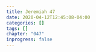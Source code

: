 ```yaml
---
title: Jeremiah 47
date: 2020-04-12T12:45:08-04:00
categories: []
tags: []
chapter: "047"
inprogress: false
---
```


